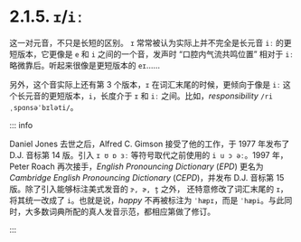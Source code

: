 # 2.1.5. `ɪ`/`iː`

这一对元音，不只是长短的区别。 `ɪ`  常常被认为实际上并不完全是长元音 `iː` 的更短版本，它更像是 `e` 和 `i` 之间的一个音，发声时 “口腔内气流共鸣位置” 相对于 `iː` 略微靠后。听起来很像是更短版本的 `eɪ`……

另外，这个音实际上还有第 3 个版本，`ɪ` 在词汇末尾的时候，更倾向于像是 `iː`  这个长元音的更短版本，`i`，长度介于 `ɪ` 和 `iː` 之间。比如，*responsibility* `/riˌspɑnsəˈbɪləti/`<span class="speak-word-inline" data-audio-uk="/audios/responsibility-uk.mp3" data-audio-us="/audios/responsibility-us.mp3"></span>。

::: info

Daniel Jones 去世之后，Alfred C. Gimson 接受了他的工作，于 1977 年发布了 D.J. 音标第 14 版。引入 `ɪ ʊ ɒ ɜː` 等符号取代之前使用的 `i u ɔ əː`。1997 年，Peter Roach 再次接手，*English Pronouncing Dictionary* (*EPD*) 更名为 *Cambridge English Pronouncing Dictionary* (*CEPD*)，并发布 D.J. 音标第 15 版。除了引入能够标注美式发音的 `ɝ, ɚ, t̬` 之外， 还特意修改了词汇末尾的 `ɪ`，将其统一改成了 `i`。也就是说，*happy* 不再被标注为 `ˈhæpɪ`，而是 `ˈhæpi`<span class="speak-word-inline" data-audio-uk="/audios/happy-uk.mp3" data-audio-us="/audios/happy-us.mp3"></span>。与此同时，大多数词典所配的真人发音示范，都相应第做了修订。

:::